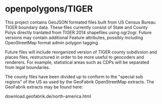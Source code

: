 openpolygons/TIGER
==================
This project contains GeoJSON formated files built from US Census Bureau
TIGER boundary data. These files currently consist of State and County
Polys directly tranlated from TIGER 2014 shapefiles using ogr2ogr.
Future versions may contain additional Feature attributes, possibly
including OpenStreetMap format admin polygon tagging.

Future files will include reorganized version of TIGER county subdivsion
and places files, restructured in order to be more useful to geocoders
and renderers. For example, statistical areas such as CDPs will be
separated from legal boundaries.

The county files have been divided up to conform to the "special sub
regions" of the US as used by the GeoFabrik OpenStreetMap extracts.
The GeoFabrik extracts may be found here: 

download.geofabrik.de/north-america.html
